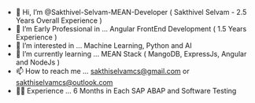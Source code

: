 - 👋 Hi, I’m @Sakthivel-Selvam-MEAN-Developer ( Sakthivel Selvam - 2.5 Years Overall Experience )
- 💞️ I’m Early Professional in ... Angular FrontEnd Development ( 1.5 Years Experience )
- 👀 I’m interested in ... Machine Learning, Python and AI
- 🌱 I’m currently learning ... MEAN Stack ( MangoDB, ExpressJs, Angular and NodeJs )
- 📫 How to reach me ... sakthiselvamcs@gmail.com or sakthiselvamcs@outlook.com
- 🧑‍💼 Experience ... 6 Months in Each SAP ABAP and Software Testing

<!---
Sakthivel-Selvam-MEAN-Developer/Sakthivel-Selvam-MEAN-Developer is a ✨ special ✨ repository because its `README.md` (this file) appears on your GitHub profile.
You can click the Preview link to take a look at your changes.
--->
